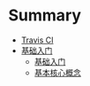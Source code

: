 # Summary

* [Travis CI](README.md)
* [基础入门](ji-chu-ru-men.md)
  * [基础入门](ji-chu-ru-men/ji-chu-ru-men.md)
  * [基本核心概念](ji-ben-he-xin-gai-nian.md)

